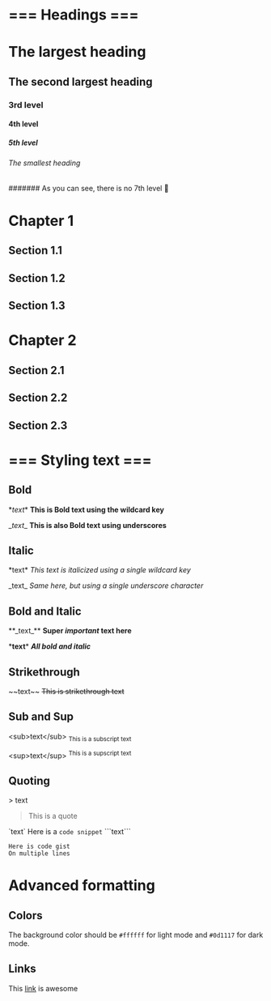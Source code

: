 # === Headings ===

# The largest heading
## The second largest heading
### 3rd level
#### 4th level
##### 5th level
###### The smallest heading
####### As you can see, there is no 7th level 🥳

# Chapter 1
## Section 1.1
## Section 1.2
## Section 1.3

# Chapter 2
## Section 2.1
## Section 2.2
## Section 2.3

# === Styling text ===
## Bold

\**text**
**This is Bold text using the wildcard key**

\__text__
__This is also Bold text using underscores__

## Italic
\*text*
*This text is italicized using a single wildcard key*

\_text_
_Same here, but using a single underscore character_

## Bold and Italic
\**\_text_**
**Super _important_ text here**

\***text***
***All bold and italic***

## Strikethrough
\~~text~~
~~This is strikethrough text~~

## Sub and Sup
\<sub>text\</sub>
<sub>This is a subscript text</sub>

\<sup>text\</sup>
<sup>This is a supscript text</sup>

## Quoting
\> text
> This is a quote

\`text\`
Here is a `code snippet`
\```text\```
```
Here is code gist
On multiple lines
```

# Advanced formatting
## Colors
The background color should be `#ffffff` for light mode and `#0d1117` for dark mode.

## Links
This [link](https://github.com/tdupoiron/sandbox/edit/main/markdown/README.md) is awesome
